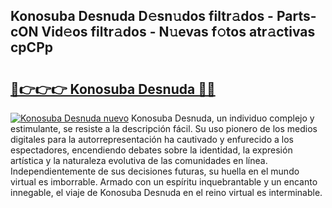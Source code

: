 ## Konosuba Desnuda D𝚎sn𝚞dos filtr𝚊dos - Parts-cON Vid𝚎os filtr𝚊dos - N𝚞evas f𝚘tos atr𝚊ctivas cpCPp

# <h2><a href="http://mb8l5nx.tromn.icu/?c=Konosuba+Desnuda">🔗👉👉👉 Konosuba Desnuda 🔗🔗</a></h2>

[![Konosuba Desnuda nuevo](https://i.imgur.com/pEAQMta.gif)](http://mb8l5nx.tromn.icu/?c=Konosuba+Desnuda)
Konosuba Desnuda, un individuo complejo y estimulante, se resiste a la descripción fácil. Su uso pionero de los medios digitales para la autorrepresentación ha cautivado y enfurecido a los espectadores, encendiendo debates sobre la identidad, la expresión artística y la naturaleza evolutiva de las comunidades en línea. Independientemente de sus decisiones futuras, su huella en el mundo virtual es imborrable. Armado con un espíritu inquebrantable y un encanto innegable, el viaje de Konosuba Desnuda en el reino virtual es interminable.
